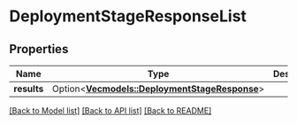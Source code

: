# DeploymentStageResponseList

## Properties

Name | Type | Description | Notes
------------ | ------------- | ------------- | -------------
**results** | Option<[**Vec<models::DeploymentStageResponse>**](DeploymentStageResponse.md)> |  | [optional]

[[Back to Model list]](../README.md#documentation-for-models) [[Back to API list]](../README.md#documentation-for-api-endpoints) [[Back to README]](../README.md)


